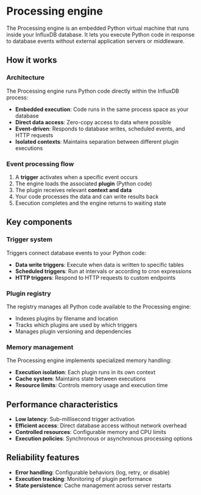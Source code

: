 # Processing engine

The Processing engine is an embedded Python virtual machine that runs inside your InfluxDB database. It lets you execute Python code in response to database events without external application servers or middleware.

## How it works

### Architecture

The Processing engine runs Python code directly within the InfluxDB process:

- **Embedded execution**: Code runs in the same process space as your database
- **Direct data access**: Zero-copy access to data where possible
- **Event-driven**: Responds to database writes, scheduled events, and HTTP requests
- **Isolated contexts**: Maintains separation between different plugin executions

### Event processing flow

1. A **trigger** activates when a specific event occurs
2. The engine loads the associated **plugin** (Python code)
3. The plugin receives relevant **context and data**
4. Your code processes the data and can write results back
5. Execution completes and the engine returns to waiting state

## Key components

### Trigger system

Triggers connect database events to your Python code:

- **Data write triggers**: Execute when data is written to specific tables
- **Scheduled triggers**: Run at intervals or according to cron expressions
- **HTTP triggers**: Respond to HTTP requests to custom endpoints

### Plugin registry

The registry manages all Python code available to the Processing engine:

- Indexes plugins by filename and location
- Tracks which plugins are used by which triggers
- Manages plugin versioning and dependencies

### Memory management

The Processing engine implements specialized memory handling:

- **Execution isolation**: Each plugin runs in its own context
- **Cache system**: Maintains state between executions
- **Resource limits**: Controls memory usage and execution time

## Performance characteristics

- **Low latency**: Sub-millisecond trigger activation
- **Efficient access**: Direct database access without network overhead
- **Controlled resources**: Configurable memory and CPU limits
- **Execution policies**: Synchronous or asynchronous processing options

## Reliability features

- **Error handling**: Configurable behaviors (log, retry, or disable)
- **Execution tracking**: Monitoring of plugin performance
- **State persistence**: Cache management across server restarts